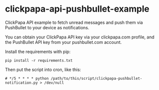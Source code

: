 # clickpapa-api-pushbullet-example
ClickPapa API example to fetch unread messages and push them via PushBullet to your device as notifications.

You can obtain your ClickPapa API key via your clickpapa.com profile, and the PushBullet API key from your pushbullet.com account.

Install the requirements with pip:

	pip install -r requirements.txt

Then put the script into cron, like this:

	# */5 * * * * python /path/to/this/script/clickpapa-pushbullet-notification.py > /dev/null

